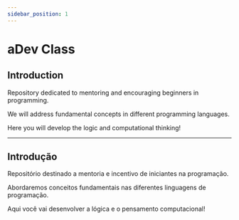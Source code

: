 ```yaml
---
sidebar_position: 1
---
```


# aDev Class

## Introduction

Repository dedicated to mentoring and encouraging beginners in programming.

We will address fundamental concepts in different programming languages.

Here you will develop the logic and computational thinking!

---

## Introdução

Repositório destinado a mentoria e incentivo de iniciantes na programação.

Abordaremos conceitos fundamentais nas diferentes linguagens de programação.

Aqui você vai desenvolver a lógica e o pensamento computacional!
